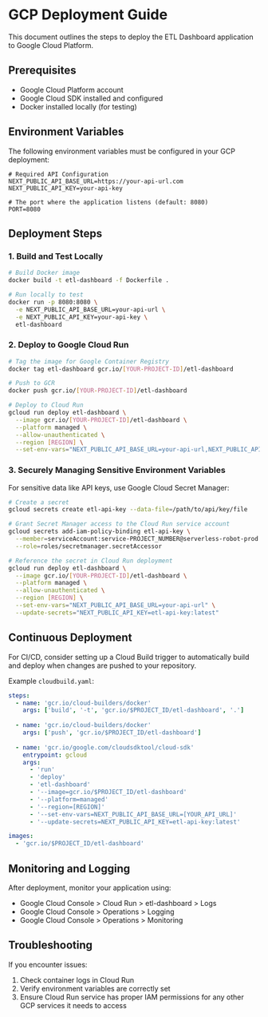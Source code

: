 # GCP Deployment Guide

This document outlines the steps to deploy the ETL Dashboard application to Google Cloud Platform.

## Prerequisites

- Google Cloud Platform account
- Google Cloud SDK installed and configured
- Docker installed locally (for testing)

## Environment Variables

The following environment variables must be configured in your GCP deployment:

```
# Required API Configuration
NEXT_PUBLIC_API_BASE_URL=https://your-api-url.com
NEXT_PUBLIC_API_KEY=your-api-key

# The port where the application listens (default: 8080)
PORT=8080
```

## Deployment Steps

### 1. Build and Test Locally

```bash
# Build Docker image
docker build -t etl-dashboard -f Dockerfile .

# Run locally to test
docker run -p 8080:8080 \
  -e NEXT_PUBLIC_API_BASE_URL=your-api-url \
  -e NEXT_PUBLIC_API_KEY=your-api-key \
  etl-dashboard
```

### 2. Deploy to Google Cloud Run

```bash
# Tag the image for Google Container Registry
docker tag etl-dashboard gcr.io/[YOUR-PROJECT-ID]/etl-dashboard

# Push to GCR
docker push gcr.io/[YOUR-PROJECT-ID]/etl-dashboard

# Deploy to Cloud Run
gcloud run deploy etl-dashboard \
  --image gcr.io/[YOUR-PROJECT-ID]/etl-dashboard \
  --platform managed \
  --allow-unauthenticated \
  --region [REGION] \
  --set-env-vars="NEXT_PUBLIC_API_BASE_URL=your-api-url,NEXT_PUBLIC_API_KEY=your-api-key"
```

### 3. Securely Managing Sensitive Environment Variables

For sensitive data like API keys, use Google Cloud Secret Manager:

```bash
# Create a secret
gcloud secrets create etl-api-key --data-file=/path/to/api/key/file

# Grant Secret Manager access to the Cloud Run service account
gcloud secrets add-iam-policy-binding etl-api-key \
  --member=serviceAccount:service-PROJECT_NUMBER@serverless-robot-prod.iam.gserviceaccount.com \
  --role=roles/secretmanager.secretAccessor

# Reference the secret in Cloud Run deployment
gcloud run deploy etl-dashboard \
  --image gcr.io/[YOUR-PROJECT-ID]/etl-dashboard \
  --platform managed \
  --allow-unauthenticated \
  --region [REGION] \
  --set-env-vars="NEXT_PUBLIC_API_BASE_URL=your-api-url" \
  --update-secrets="NEXT_PUBLIC_API_KEY=etl-api-key:latest"
```

## Continuous Deployment

For CI/CD, consider setting up a Cloud Build trigger to automatically build and deploy when changes are pushed to your repository.

Example `cloudbuild.yaml`:

```yaml
steps:
  - name: 'gcr.io/cloud-builders/docker'
    args: ['build', '-t', 'gcr.io/$PROJECT_ID/etl-dashboard', '.']
  
  - name: 'gcr.io/cloud-builders/docker'
    args: ['push', 'gcr.io/$PROJECT_ID/etl-dashboard']
  
  - name: 'gcr.io/google.com/cloudsdktool/cloud-sdk'
    entrypoint: gcloud
    args:
      - 'run'
      - 'deploy'
      - 'etl-dashboard'
      - '--image=gcr.io/$PROJECT_ID/etl-dashboard'
      - '--platform=managed'
      - '--region=[REGION]'
      - '--set-env-vars=NEXT_PUBLIC_API_BASE_URL=[YOUR_API_URL]'
      - '--update-secrets=NEXT_PUBLIC_API_KEY=etl-api-key:latest'

images:
  - 'gcr.io/$PROJECT_ID/etl-dashboard'
```

## Monitoring and Logging

After deployment, monitor your application using:
- Google Cloud Console > Cloud Run > etl-dashboard > Logs
- Google Cloud Console > Operations > Logging
- Google Cloud Console > Operations > Monitoring

## Troubleshooting

If you encounter issues:
1. Check container logs in Cloud Run
2. Verify environment variables are correctly set
3. Ensure Cloud Run service has proper IAM permissions for any other GCP services it needs to access 